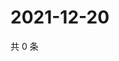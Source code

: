 # 2021-12-20

共 0 条

<!-- BEGIN WEIBO -->
<!-- 最后更新时间 Mon Dec 20 2021 16:19:07 GMT+0800 (China Standard Time) -->

<!-- END WEIBO -->
